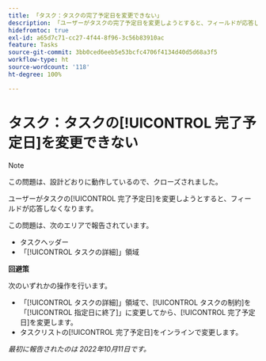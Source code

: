 ```yaml
---
title: 「タスク：タスクの完了予定日を変更できない」
description: 「ユーザーがタスクの完了予定日を変更しようとすると、フィールドが応答しなくなります。」
hidefromtoc: true
exl-id: a65d7c71-cc27-4f44-8f96-3c56b83910ac
feature: Tasks
source-git-commit: 3bb0ced6eeb5e53bcfc4706f4134d40d5d68a3f5
workflow-type: ht
source-wordcount: '118'
ht-degree: 100%

---
```


# タスク：タスクの[!UICONTROL 完了予定日]を変更できない

>[!NOTE]
>
>この問題は、設計どおりに動作しているので、クローズされました。

ユーザーがタスクの[!UICONTROL 完了予定日]を変更しようとすると、フィールドが応答しなくなります。

この問題は、次のエリアで報告されています。

* タスクヘッダー
* 「[!UICONTROL タスクの詳細]」領域

**回避策**

次のいずれかの操作を行います。

* 「[!UICONTROL タスクの詳細]」領域で、[!UICONTROL タスクの制約]を「[!UICONTROL 指定日に終了]」に変更してから、[!UICONTROL 完了予定日]を変更します。
* タスクリストの[!UICONTROL 完了予定日]をインラインで変更します。

_最初に報告されたのは 2022年10月11日です。_

